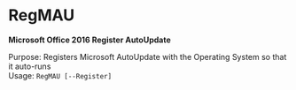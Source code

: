 # RegMAU
<b>Microsoft Office 2016 Register AutoUpdate</b>

Purpose: Registers Microsoft AutoUpdate with the Operating System so that it auto-runs<br>
Usage: `RegMAU [--Register]`<br>
